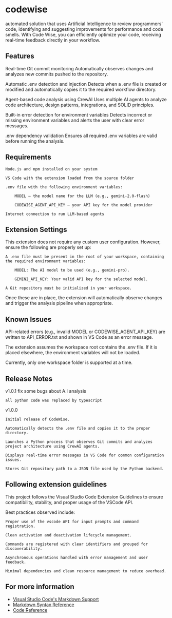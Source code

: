 # codewise

automated solution that uses Artificial Intelligence to review programmers' code, identifying and suggesting improvements for performance and code smells. With Code Wise, you can efficiently optimize your code, receiving real-time feedback directly in your workflow.

## Features

Real-time Git commit monitoring
Automatically observes changes and analyzes new commits pushed to the repository.

Automatic .env detection and injection
Detects when a .env file is created or modified and automatically copies it to the required workflow directory.

Agent-based code analysis using CrewAI
Uses multiple AI agents to analyze code architecture, design patterns, integrations, and SOLID principles.

Built-in error detection for environment variables
Detects incorrect or missing environment variables and alerts the user with clear error messages.

.env dependency validation
Ensures all required .env variables are valid before running the analysis.

## Requirements
    Node.js and npm installed on your system

    VS Code with the extension loaded from the source folder

    .env file with the following environment variables:

        MODEL – the model name for the LLM (e.g., gemini-2.0-flash)

        CODEWISE_AGENT_API_KEY – your API key for the model provider

    Internet connection to run LLM-based agents

## Extension Settings
This extension does not require any custom user configuration. However, ensure the following are properly set up:

    A .env file must be present in the root of your workspace, containing the required environment variables:

        MODEL: The AI model to be used (e.g., gemini-pro).

        GEMINI_API_KEY: Your valid API key for the selected model.

    A Git repository must be initialized in your workspace.

Once these are in place, the extension will automatically observe changes and trigger the analysis pipeline when appropriate.
    

## Known Issues

API-related errors (e.g., invalid MODEL or CODEWISE_AGENT_API_KEY) are written to API_ERROR.txt and shown in VS Code as an error message.

The extension assumes the workspace root contains the .env file. If it is placed elsewhere, the environment variables will not be loaded.

Currently, only one workspace folder is supported at a time.

## Release Notes

v1.0.1
    fix some bugs about A.I analysis

    all python code was replaced by typescript
    
v1.0.0

    Initial release of CodeWise.

    Automatically detects the .env file and copies it to the proper directory.

    Launches a Python process that observes Git commits and analyzes project architecture using CrewAI agents.

    Displays real-time error messages in VS Code for common configuration issues.

    Stores Git repository path to a JSON file used by the Python backend.

## Following extension guidelines
This project follows the Visual Studio Code Extension Guidelines to ensure compatibility, stability, and proper usage of the VSCode API.

Best practices observed include:

    Proper use of the vscode API for input prompts and command registration.

    Clean activation and deactivation lifecycle management.

    Commands are registered with clear identifiers and grouped for discoverability.

    Asynchronous operations handled with error management and user feedback.

    Minimal dependencies and clean resource management to reduce overhead.

## For more information

* [Visual Studio Code's Markdown Support](http://code.visualstudio.com/docs/languages/markdown)
* [Markdown Syntax Reference](https://help.github.com/articles/markdown-basics/)
* [Code Reference](https://github.com/gabrieldev131/CodeWise.git)
